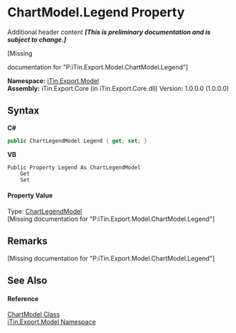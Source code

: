 # ChartModel.Legend Property 
Additional header content _**\[This is preliminary documentation and is subject to change.\]**_

\[Missing <summary> documentation for "P:iTin.Export.Model.ChartModel.Legend"\]

**Namespace:**&nbsp;<a href="ef57ffcc-e95e-b212-5a46-9aa6f5a3511f">iTin.Export.Model</a><br />**Assembly:**&nbsp;iTin.Export.Core (in iTin.Export.Core.dll) Version: 1.0.0.0 (1.0.0.0)

## Syntax

**C#**<br />
``` C#
public ChartLegendModel Legend { get; set; }
```

**VB**<br />
``` VB
Public Property Legend As ChartLegendModel
	Get
	Set
```


#### Property Value
Type: <a href="aa3359ad-1fd0-a260-135d-8fb33c5ab491">ChartLegendModel</a><br />\[Missing <value> documentation for "P:iTin.Export.Model.ChartModel.Legend"\]

## Remarks
\[Missing <remarks> documentation for "P:iTin.Export.Model.ChartModel.Legend"\]

## See Also


#### Reference
<a href="a8ddbbae-39bf-79b5-58c6-02bf57059871">ChartModel Class</a><br /><a href="ef57ffcc-e95e-b212-5a46-9aa6f5a3511f">iTin.Export.Model Namespace</a><br />
